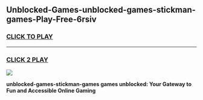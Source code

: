 
## Unblocked-Games-unblocked-games-stickman-games-Play-Free-6rsiv
<h3>
<a href="https://premium76.site?title=unblocked-games-stickman-games&ref=15A">CLICK TO PLAY</a></h3>
<hr>

<h3>
<a href="https://premium76.site?title=unblocked-games-stickman-games&ref=15A">CLICK 2 PLAY</a>
  
</h3>

<a href="https://premium76.site?title=unblocked-games-stickman-games&ref=15A"><img src="https://clearcache.store/games.png"></a>


**unblocked-games-stickman-games games unblocked: Your Gateway to Fun and Accessible Online Gaming**
